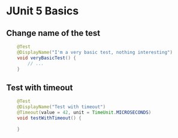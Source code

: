 # JUnit 5 Basics

## Change name of the test

```java
    @Test
    @DisplayName("I'm a very basic test, nothing interesting")
    void veryBasicTest() {
        // ...
    }
```

## Test with timeout

```java
    @Test
    @DisplayName("Test with timeout")
    @Timeout(value = 42, unit = TimeUnit.MICROSECONDS)
    void testWithTimeout() {
        
    }
```